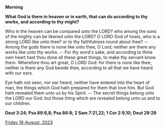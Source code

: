 **Morning**

**What God is there in heaven or in earth, that can do according to thy works, and according to thy might?**
 
Who in the heaven can be compared unto the LORD? who among the sons of the mighty can be likened unto the LORD? O LORD God of hosts, who is a strong LORD like unto thee? or to thy faithfulness round about thee? -- Among the gods there is none like unto thee, O Lord; neither are there any works like unto thy works. -- For thy word's sake, and according to thine own heart hast thou done all these great things, to make thy servant know them. Wherefore thou art great, O LORD God: for there is none like thee, neither is there any God beside thee, according to all that we have heard with our ears.
 
Eye hath not seen, nor ear heard, neither have entered into the heart of man, the things which God hath prepared for them that love him. But God hath revealed them unto us by his Spirit. -- The secret things belong unto the LORD our God: but those thing which are revealed belong unto us and to our children.  

**Deut 3:24; Psa 89:6,8; Psa 86:8; 2 Sam 7:21,22; 1 Cor 2:9,10; Deut 29:29**

[Friday 18-August, 2023](https://t.me/daily_light)
